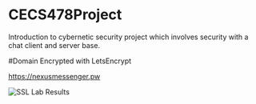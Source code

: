 # CECS478Project
Introduction to cybernetic security project which involves security with a chat client and server base.


#Domain Encrypted with LetsEncrypt

https://nexusmessenger.pw

![SSL Lab Results](http://i.imgur.com/I5JPw09.png "SSL Lab Results")
